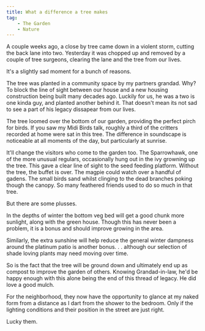 ```yaml
---
title: What a difference a tree makes
tag:
    - The Garden
    - Nature
---
```


A couple weeks ago, a close by tree came down in a violent storm, cutting the back lane into two. Yesterday it was chopped up and removed by a couple of tree surgeons, clearing the lane and the tree from our lives.

It's a slightly sad moment for a bunch of reasons.

The tree was planted in a community space by my partners grandad. Why? To block the line of sight between our house and a new housing construction being built many decades ago. Luckily for us, he was a two is one kinda guy, and planted another behind it. That doesn't mean its not sad to see a part of his legacy dissapear from our lives.

The tree loomed over the bottom of our garden, providing the perfect pirch for birds. If you saw my Midi Birds talk, roughly a third of the critters recorded at home were sat in this tree. The difference in soundscape is noticeable at all moments of the day, but particularly at sunrise.

It'll change the visitors who come to the garden too. The Sparrowhawk, one of the more unusual regulars, occasionally hung out in the ivy growning up the tree. This gave a clear line of sight to the seed feeding platform. Without the tree, the buffet is over. The magpie could watch over a handful of gadens. The small birds sand whilst clinging to the dead branches poking though the canopy. So many feathered friends used to do so much in that tree.

But there are some plusses.

In the depths of winter the bottom veg bed will get a good chunk more sunlight, along with the green house. Though this has never been a problem, it is a bonus and should improve growing in the area. 

Similarly, the extra sunshine will help reduce the general winter dampness around the platinum patio is another bonus. . . although our selection of shade loving plants may need moving over time.

So is the fact that the tree will be ground down and ultimately end up as compost to improve the garden of others. Knowing Grandad-in-law, he'd be happy enough with this alone being the end of this thread of legacy. He did love a good mulch.

For the neighborhood, they now have the opportunity to glance at my naked form from a distance as I dart from the shower to the bedroom. Only if the lighting conditions and their position in the street are just right.

Lucky them.

